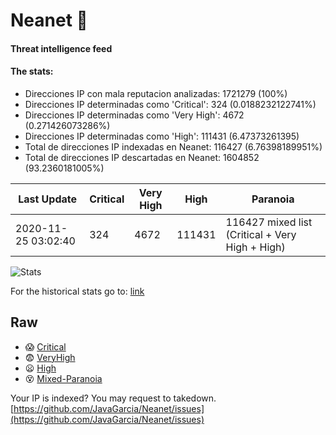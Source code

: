 # Neanet :hocho:
#### Threat intelligence feed
#### The stats:

- Direcciones IP con mala reputacion analizadas: 1721279 (100%)
- Direcciones IP determinadas como 'Critical':  324 (0.0188232122741%)
- Direcciones IP determinadas como 'Very High':  4672 (0.271426073286%)
- Direcciones IP determinadas como 'High':  111431 (6.47373261395)
- Total de direcciones IP indexadas en Neanet:  116427 (6.76398189951%)
- Total de direcciones IP descartadas en Neanet:  1604852 (93.2360181005%)

| Last Update | Critical | Very High | High | Paranoia |
| --- | --- | --- | --- | --- |
| 2020-11-25 03:02:40 | 324 | 4672 | 111431 | 116427 mixed list (Critical + Very High + High)|

![Stats](https://docs.google.com/spreadsheets/d/e/2PACX-1vSnaNMIXVabIpDJjufMlzH7poXnshF3mgd8Is1g9ytUEzVsP5my4Trn8f-xkoLLQ38xpL3HtmUexLo6/pubchart?oid=501124687&format=image)

For the historical stats go to: [link](/stats.csv)
## Raw
- :scream: [Critical](https://raw.githubusercontent.com/JavaGarcia/Neanet/master/blacklists/neanet_critical.txt)
- :fearful: [VeryHigh](https://raw.githubusercontent.com/JavaGarcia/Neanet/master/blacklists/neanet_veryHigh.txtt)
- :frowning: [High](https://raw.githubusercontent.com/JavaGarcia/Neanet/master/blacklists/neanet_high.txt)
- :dizzy_face: [Mixed-Paranoia](https://raw.githubusercontent.com/JavaGarcia/Neanet/master/blacklists/neanet_all.txt)


Your IP is indexed? You may request to takedown. [https://github.com/JavaGarcia/Neanet/issues](https://github.com/JavaGarcia/Neanet/issues)


















































































































































































































































































































































































































































































































































































































































































































































































































































































































































































































































































































































































































































































































































































































































































































































































































































































































































































































































































































































































































































































































































































































































































































































































































































































